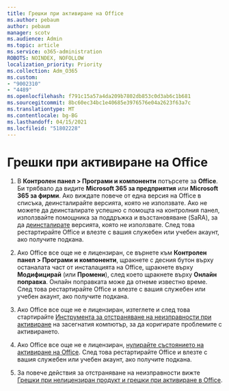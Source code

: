 ```yaml
---
title: Грешки при активиране на Office
ms.author: pebaum
author: pebaum
manager: scotv
ms.audience: Admin
ms.topic: article
ms.service: o365-administration
ROBOTS: NOINDEX, NOFOLLOW
localization_priority: Priority
ms.collection: Adm_O365
ms.custom:
- "9002310"
- "4489"
ms.openlocfilehash: f791c15a57a4da209b7802db853c0d3ab6c1b681
ms.sourcegitcommit: 8bc60ec34bc1e40685e3976576e04a2623f63a7c
ms.translationtype: MT
ms.contentlocale: bg-BG
ms.lasthandoff: 04/15/2021
ms.locfileid: "51802228"
---
```

# <a name="office-activation-errors"></a>Грешки при активиране на Office

1. В **Контролен панел > Програми и компоненти** потърсете за **Office**. Би трябвало да видите **Microsoft 365 за предприятия** или **Microsoft 365 за фирми**. Ако виждате повече от една версия на Office в списъка, деинсталирайте версията, която не използвате. Ако не можете да деинсталирате успешно с помощта на контролния панел, използвайте помощника за поддръжка и възстановяване (SaRA), за да [деинсталирате](https://aka.ms/SARA-OfficeUninstall-Alchemy) версията, която не използвате. След това рестартирайте Office и влезте с вашия служебен или учебен акаунт, ако получите подкана. 

2. Ако Office все още не е лицензиран, се върнете към **Контролен панел > Програми и компоненти**, щракнете с десния бутон върху останалата част от инсталацията на Office, щракнете върху **Модифицирай** (или **Промени**), след което щракнете върху **Oнлайн поправка**. Онлайн поправката може да отнеме известно време. След това рестартирайте Office и влезте с вашия служебен или учебен акаунт, ако получите подкана. 

3. Ако Office все още не е лицензиран, изтеглете и след това стартирайте [Инструмента за отстраняване на неизправности при активиране](https://aka.ms/SARA-OfficeActivation-Alchemy) на засегнатия компютър, за да коригирате проблемите с активирането. 

4. Ако Office все още не е лицензиран, [нулирайте състоянието на активиране на Office](https://docs.microsoft.com/office365/troubleshoot/activation/reset-office-365-proplus-activation-state). След това рестартирайте Office и влезте с вашия служебен или учебен акаунт, ако получите подкана.  

5. За повече действия за отстраняване на неизправности вижте [Грешки при нелицензиран продукт и грешки при активиране в Office](https://support.office.com/article/unlicensed-product-and-activation-errors-in-office-0d23d3c0-c19c-4b2f-9845-5344fedc4380).

